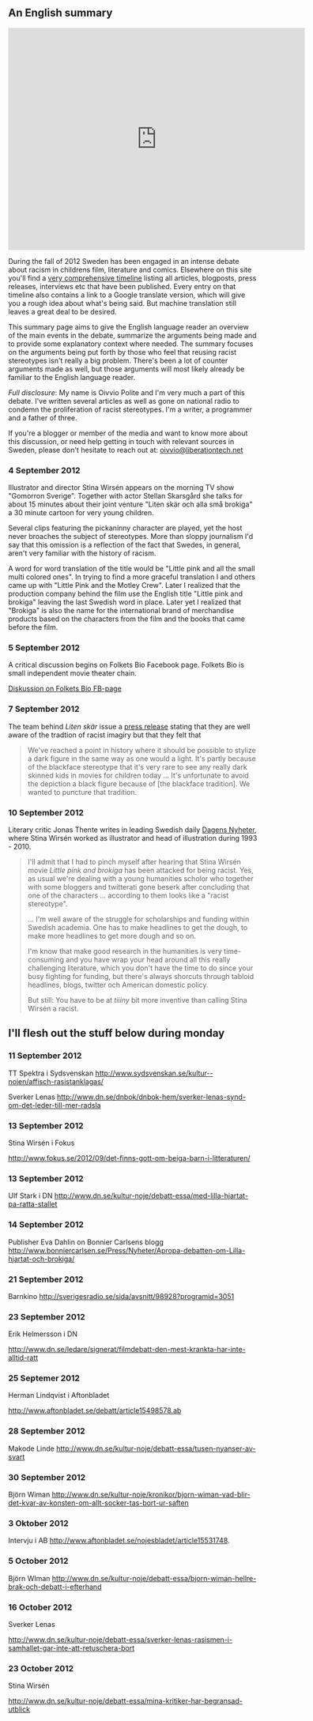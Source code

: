 An English summary 
-------------------

<iframe src="http://player.vimeo.com/video/47505511?title=0&amp;byline=0&amp;portrait=0" width="600" height="450" frameborder="0" webkitAllowFullScreen mozallowfullscreen allowFullScreen></iframe>

During the fall of 2012 Sweden has been engaged in an intense debate about racism in childrens film, literature and comics. Elsewhere on this site you'll find a [very comprehensive timeline](/thedebate) listing all articles, blogposts, press releases, interviews etc that have been published. Every entry on that timeline also contains a link to a Google translate version, which will give you a rough idea about what's being said. But machine translation still leaves a great deal to be desired.

This summary page aims to give the English language reader an overview of the main events in the debate, summarize the arguments being made and to provide some explanatory context where needed. The summary focuses on the arguments being put forth by those who feel that reusing racist stereotypes isn't really a big problem. There's been a lot of counter arguments made as well, but those arguments will most likely already be familiar to the English language reader. 

_Full disclosure_: My name is  Oivvio Polite and I'm very much a part of this debate.
 I've written several articles as well as gone on national radio to condemn the proliferation of racist stereotypes. I'm a writer, a programmer and a father of three.

If you're a blogger or member of the media and want to know more about this discussion, or need help getting in touch with relevant sources in Sweden, please don't hesitate to reach out at: [oivvio@liberationtech.net](oivvio@liberationtech.net)

### 4 September 2012

Illustrator and director Stina Wirsén appears on the morning TV show "Gomorron Sverige". Together with actor Stellan Skarsgård she talks for about 15 minutes about their joint venture "Liten skär och alla små brokiga" a 30 minute cartoon for very young children.

Several clips featuring the pickaninny character are played, yet the host never broaches the subject of stereotypes. More than sloppy journalism I'd say that this omission is a reflection of the fact that Swedes, in general, aren't very familiar with the history of racism.

A word for word translation of the title would be "Little pink and all the small multi colored ones". In trying to find a more graceful translation I and others came up with "Little Pink and the Motley Crew". Later I realized that the production company behind the film use the English title "Little pink and brokiga" leaving the last Swedish word in place. Later yet I realized that "Brokiga" is also the name for the international brand of merchandise products based on the characters from the film and the books that came before the film.



### 5 September 2012

A critical discussion begins on Folkets Bio Facebook page. Folkets Bio is small independent movie theater chain. 

[Diskussion on Folkets Bio FB-page](https://www.facebook.com/photo.php?fbid=438299179541655&set=a.141931915845051.18844.102627866442123&type=1&theater)



### 7 September 2012

The team behind _Liten skär_ issue a [press release](https://www.facebook.com/permalink.php?story_fbid=283084368458060&id=276727909093706) stating that they are well aware of the tradtion of racist imagiry but that they felt that 

> We've reached a point in history where it should be possible to stylize a dark figure in the same way as one 
> would a light. It's partly because of the blackface stereotype that it's very rare to see any
> really dark skinned kids in movies for children today ... It's unfortunate to avoid the depiction a black
> figure because of [the blackface tradition]. We wanted to puncture that tradition.

### 10 September 2012

Literary critic Jonas Thente writes in leading Swedish daily [Dagens Nyheter](http://www.dn.se/dnbok/dnbok-hem/jonas-thente-jag-fick-nypa-mig-i-oronen-nar-horde-att-barnfiguren-var-rasistisk), where Stina Wirsén worked as illustrator and head of illustration during 1993 - 2010.

> I'll admit that I had to pinch myself after hearing that Stina Wirsén movie _Little pink and brokiga_
> has been attacked for being racist. 
> Yes, as usual we're dealing with a young humanities scholor who together with some bloggers 
> and twitterati gone beserk after concluding that one of the characters ... according to them
> looks like a "racist stereotype".
>
> ...
> I'm well aware of the struggle for scholarships and funding within Swedish academia. 
> One has to make headlines to get the dough, to make more headlines to get more dough and so on.
> 
> I'm know that make good research in the humanities is very time-consuming and you have
> wrap your head around all this really challenging literature, which you don't have
> the time to do since your busy fighting for funding, but there's always shorcuts through
> tabloid headlines, blogs, twitter och American domestic policy.
>
>
> But still: You have to be at _tiiiny_ bit more inventive than calling Stina Wirsén a racist.



I'll flesh out the stuff below during monday
--------------------------------------------

### 11 September 2012

<!-- XXX TODO Stub to fill out-->


TT Spektra i Sydsvenskan
http://www.sydsvenskan.se/kultur--nojen/affisch-rasistanklagas/

Sverker Lenas
http://www.dn.se/dnbok/dnbok-hem/sverker-lenas-synd-om-det-leder-till-mer-radsla


### 13 September 2012

Stina Wirsén i Fokus

http://www.fokus.se/2012/09/det-finns-gott-om-beiga-barn-i-litteraturen/

### 13 September 2012

Ulf Stark i DN
http://www.dn.se/kultur-noje/debatt-essa/med-lilla-hjartat-pa-ratta-stallet


### 14 September 2012

Publisher Eva Dahlin on Bonnier Carlsens blogg
http://www.bonniercarlsen.se/Press/Nyheter/Apropa-debatten-om-Lilla-hjartat-och-brokiga/




### 21 September 2012

Barnkino
http://sverigesradio.se/sida/avsnitt/98928?programid=3051



### 23 September 2012 

Erik Helmersson i DN

http://www.dn.se/ledare/signerat/filmdebatt-den-mest-krankta-har-inte-alltid-ratt




### 25 Septemer 2012

Herman Lindqvist i Aftonbladet

http://www.aftonbladet.se/debatt/article15498578.ab


### 28 September 2012

Makode Linde
http://www.dn.se/kultur-noje/debatt-essa/tusen-nyanser-av-svart


### 30 September 2012

Björn Wiman
http://www.dn.se/kultur-noje/kronikor/bjorn-wiman-vad-blir-det-kvar-av-konsten-om-allt-socker-tas-bort-ur-saften


### 3 Oktober 2012

Intervju i AB
http://www.aftonbladet.se/nojesbladet/article15531748.



### 5 October 2012

Björn WIman 
http://www.dn.se/kultur-noje/debatt-essa/bjorn-wiman-hellre-brak-och-debatt-i-efterhand


### 16 October 2012

Sverker Lenas

http://www.dn.se/kultur-noje/debatt-essa/sverker-lenas-rasismen-i-samhallet-gar-inte-att-retuschera-bort


### 23 October 2012

Stina Wirsén 

http://www.dn.se/kultur-noje/debatt-essa/mina-kritiker-har-begransad-utblick


